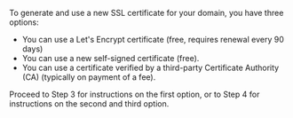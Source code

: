 To generate and use a new SSL certificate for your domain, you have three options:

* You can use a Let's Encrypt certificate (free, requires renewal every 90 days)
* You can use a new self-signed certificate (free).
* You can use a certificate verified by a third-party Certificate Authority (CA) (typically on payment of a fee). 

Proceed to Step 3 for instructions on the first option, or to Step 4 for instructions on the second and third option.
